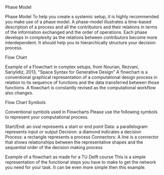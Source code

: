 Phase Model


Phase Model
To help you create a systemic setup, it is highly recommended you make use of a phase model. A phase-model illustrates a time-based description of a process and all the contributors and their relations in terms of the information exchanged and the order of operations. Each phase develops in complexity as the relations between contributors become more interdependent. It should help you to hierarchically structure your decision process.



Flow Chart


Example of a Flowchart in complex setups, from Nourian, Rezvani, Sariylidiz, 2013, "Space Syntax for Generative Design"
A flowchart is a conventional graphical representation of a computational design process in relation to its sequence of functions and the data transferred between those functions. A flowchart is constantly revised as the computational workflow also changes.



Flow Chart Symbols


Conventional symbols used in Flowcharts
Please use the following symbols to represent your computational process.

Start/End: an oval represents a start or end point
Data: a parallelogram represents input or output
Decision: a diamond indicates a decision
Process: a rectangle represents a process
Connectors: A line is a connector that shows relationships between the representative shapes and the sequential order of the decision making process



Example of a flowchart as made for a TU Delft course
This is a simple representation of the functional steps you have to make to get the network you need for your task. It can be even more simple then this example.